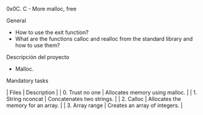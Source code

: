 0x0C. C - More malloc, free

General

 - How to use the exit function?
 - What are the functions calloc and realloc from the standard library and how to use them?

Descripción del proyecto

 - Malloc.

 Mandatory tasks

| Files    | Description |
| 0. Trust no one | Allocates memory using malloc. |
| 1. String nconcat | Concatenates two strings. |
| 2. Calloc | Allocates the memory for an array. |
| 3. Array range | Creates an array of integers. |


